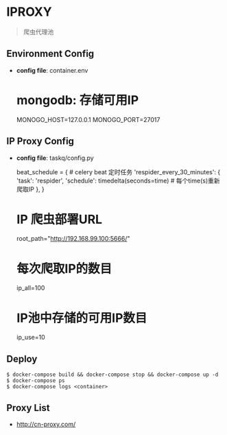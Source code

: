 # IPROXY

> 爬虫代理池

## Environment Config

+ **config file**: container.env

    # mongodb: 存储可用IP
    MONOGO_HOST=127.0.0.1
    MONOGO_PORT=27017

## IP Proxy Config

+ **config file**: taskq/config.py

    beat_schedule = {  # celery beat 定时任务
        'respider_every_30_minutes': {
            'task': 'respider',
            'schedule': timedelta(seconds=time)  # 每个time(s)重新爬取IP
        },
    }

    # IP 爬虫部署URL
    root_path="http://192.168.99.100:5666/"
    # 每次爬取IP的数目
    ip_all=100
    # IP池中存储的可用IP数目
    ip_use=10
    
## Deploy

    $ docker-compose build && docker-compose stop && docker-compose up -d
    $ docker-compose ps
    $ docker-compose logs <container>

## Proxy List

+ http://cn-proxy.com/
